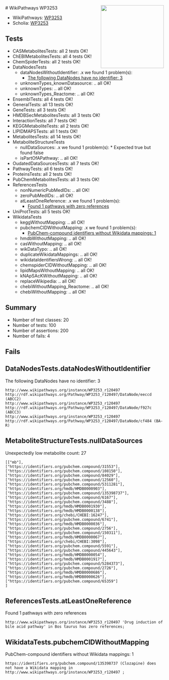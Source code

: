 <img style="float: right; width: 200px" src="https://upload.wikimedia.org/wikipedia/commons/thumb/8/83/Wplogo_with_text_500.png/640px-Wplogo_with_text_500.png" />
# WikiPathways WP3253

* WikiPathways: [WP3253](https://new.wikipathways.org/pathways/WP3253)
* Scholia: [WP3253](https://scholia.toolforge.org/wikipathways/WP3253)
## Tests
* CASMetabolitesTests: all 2 tests OK!
* ChEBIMetabolitesTests: all 4 tests OK!
* ChemSpiderTests: all 2 tests OK!
* DataNodesTests
    * dataNodesWithoutIdentifier: .x we found 1 problem(s):
        * [The following DataNodes have no identifier: 3](#d2d32fa2)
    * unknownTypes_knownDatasource: .. all OK!
    * unknownTypes: .. all OK!
    * unknownTypes_Reactome: .. all OK!
* EnsemblTests: all 4 tests OK!
* GeneralTests: all 13 tests OK!
* GeneTests: all 3 tests OK!
* HMDBSecMetabolitesTests: all 3 tests OK!
* InteractionTests: all 7 tests OK!
* KEGGMetaboliteTests: all 2 tests OK!
* LIPIDMAPSTests: all 1 tests OK!
* MetabolitesTests: all 14 tests OK!
* MetaboliteStructureTests
    * nullDataSources: .x we found 1 problem(s):
            * Expected true but found false
    * isPartOfAPathway: .. all OK!
* OudatedDataSourcesTests: all 7 tests OK!
* PathwayTests: all 6 tests OK!
* ProteinsTests: all 2 tests OK!
* PubChemMetabolitesTests: all 3 tests OK!
* ReferencesTests
    * nonNumericPubMedIDs: .. all OK!
    * zeroPubMedIDs: .. all OK!
    * atLeastOneReference: .x we found 1 problem(s):
        * [Found 1 pathways with zero references](#35eb778e)
* UniProtTests: all 5 tests OK!
* WikidataTests
    * keggWithoutMapping: .. all OK!
    * pubchemCIDWithoutMapping: .x we found 1 problem(s):
        * [PubChem-compound identifiers without Wikidata mappings: 1](#e6d6fbf)
    * hmdbWithoutMapping: .. all OK!
    * casWithoutMapping: .. all OK!
    * wikDataTypo: .. all OK!
    * duplicateWikidataMappings: .. all OK!
    * wikidataIdentifiersWrong: .. all OK!
    * chemspiderCIDWithoutMapping: .. all OK!
    * lipidMapsWithoutMapping: .. all OK!
    * kNApSAcKWithoutMapping: .. all OK!
    * replaceWikipedia: .. all OK!
    * chebiWithoutMapping_Reactome: .. all OK!
    * chebiWithoutMapping: .. all OK!


## Summary

* Number of test classes: 20
* Number of tests: 100
* Number of assertions: 200
* Number of fails: 4

## Fails

<a name="d2d32fa2" />

## DataNodesTests.dataNodesWithoutIdentifier

The following DataNodes have no identifier: 3
```
http://www.wikipathways.org/instance/WP3253_r120497 http://rdf.wikipathways.org/Pathway/WP3253_r120497/DataNode/eeccd (ABCC2)
http://www.wikipathways.org/instance/WP3253_r120497 http://rdf.wikipathways.org/Pathway/WP3253_r120497/DataNode/f927c (ABCC3)
http://www.wikipathways.org/instance/WP3253_r120497 http://rdf.wikipathways.org/Pathway/WP3253_r120497/DataNode/cf484 (BA-R)
```

<a name="919041af" />

## MetaboliteStructureTests.nullDataSources

Unexpectedly low metabolite count: 27
```
[["mb"],
["https://identifiers.org/pubchem.compound/31553"],
["https://identifiers.org/pubchem.compound/108150"],
["https://identifiers.org/pubchem.compound/84029"],
["https://identifiers.org/pubchem.compound/12560"],
["https://identifiers.org/pubchem.compound/5311281"],
["https://identifiers.org/hmdb/HMDB0000903"],
["https://identifiers.org/pubchem.compound/135398737"],
["https://identifiers.org/pubchem.compound/6167"],
["https://identifiers.org/pubchem.compound/3488"],
["https://identifiers.org/hmdb/HMDB0001930"],
["https://identifiers.org/hmdb/HMDB0000138"],
["https://identifiers.org/chebi/CHEBI:16247"],
["https://identifiers.org/pubchem.compound/6741"],
["https://identifiers.org/hmdb/HMDB0000036"],
["https://identifiers.org/pubchem.compound/2756"],
["https://identifiers.org/pubchem.compound/150311"],
["https://identifiers.org/hmdb/HMDB0000067"],
["https://identifiers.org/chebi/CHEBI:3098"],
["https://identifiers.org/pubchem.compound/5591"],
["https://identifiers.org/pubchem.compound/445643"],
["https://identifiers.org/hmdb/HMDB0000054"],
["https://identifiers.org/hmdb/HMDB0001917"],
["https://identifiers.org/pubchem.compound/5284373"],
["https://identifiers.org/pubchem.compound/2726"],
["https://identifiers.org/hmdb/HMDB0000686"],
["https://identifiers.org/hmdb/HMDB0000626"],
["https://identifiers.org/pubchem.compound/65359"]
]
```

<a name="35eb778e" />

## ReferencesTests.atLeastOneReference

Found 1 pathways with zero references
```
http://www.wikipathways.org/instance/WP3253_r120497 'Drug induction of bile acid pathway' in Bos taurus has zero references; 
```

<a name="e6d6fbf" />

## WikidataTests.pubchemCIDWithoutMapping

PubChem-compound identifiers without Wikidata mappings: 1
```
https://identifiers.org/pubchem.compound/135398737 (Clozapine) does not have a Wikidata mapping in http://www.wikipathways.org/instance/WP3253_r120497 ; 
```

